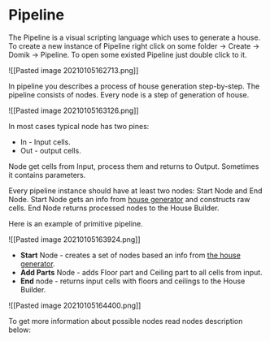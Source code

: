 # **Pipeline**
The Pipeline is a visual scripting language which uses to generate a house.
To create a new instance of Pipeline right click on some folder -> Create -> Domik -> Pipeline.
To open some existed Pipeline just double click to it.

![[Pasted image 20210105162713.png]]

In pipeline you describes a process of house generation step-by-step.
The pipeline consists of nodes.
Every node is a step of generation of house.

![[Pasted image 20210105163126.png]]

In most cases typical node has two pines: 
- In - Input cells.
- Out - output cells.

Node get cells from Input, process them and returns to Output.
Sometimes it contains parameters. 


Every pipeline instance should have at least two nodes: Start Node and End Node. 
Start Node gets an info from [house generator](house-generator.md) and constructs raw cells.
End Node returns processed nodes to the House Builder.

Here is an example of primitive pipeline.

![[Pasted image 20210105163924.png]]

- **Start** Node  - creates a set of nodes based an info from [the house generator](house-generator.md).
- **Add Parts** Node - adds Floor part and Ceiling part to all cells from input.
- **End** node - returns input cells with floors and ceilings to the House Builder.

![[Pasted image 20210105164400.png]]

To get more information about possible nodes read nodes description below: